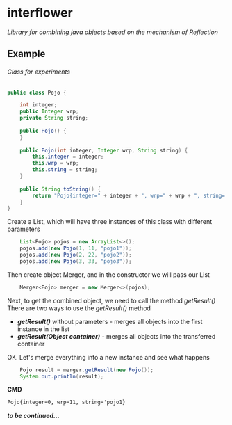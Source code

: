 # interflower
*Library for combining java objects based on the mechanism of Reflection*

## Example

###### Class for experiments
```java
public class Pojo {

    int integer;
    public Integer wrp;
    private String string;
    
    public Pojo() {
    }
    
    public Pojo(int integer, Integer wrp, String string) {
        this.integer = integer;
        this.wrp = wrp;
        this.string = string;
    }
    
    public String toString() {
        return "Pojo{integer=" + integer + ", wrp=" + wrp + ", string='" + string + '}';
    }
}
```

Create a List, which will have three instances of this class with different parameters

```java
    List<Pojo> pojos = new ArrayList<>();
    pojos.add(new Pojo(1, 11, "pojo1"));
    pojos.add(new Pojo(2, 22, "pojo2"));
    pojos.add(new Pojo(3, 33, "pojo3"));
```
Then create object Merger, and in the constructor we will pass our List
```java
    Merger<Pojo> merger = new Merger<>(pojos);
```
Next, to get the combined object, we need to call the method _getResult()_   
There are two ways to use the _getResult()_ method

* ***getResult()*** without parameters - merges all objects into the first instance in the list
* ***getResult(Object container)*** - merges all objects into the transferred container

OK. Let's merge everything into a new instance and see what happens
```java
    Pojo result = merger.getResult(new Pojo());
    System.out.println(result);
```
**CMD**
```cmd
Pojo{integer=0, wrp=11, string='pojo1}
```

***to be continued...***


